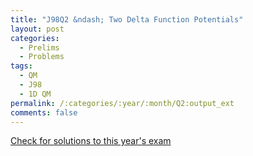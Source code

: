 ```yaml
---
title: "J98Q2 &ndash; Two Delta Function Potentials"
layout: post
categories:
  - Prelims
  - Problems
tags:
  - QM
  - J98
  - 1D QM
permalink: /:categories/:year/:month/Q2:output_ext
comments: false
---
```

<object data="1998J2Q.pdf" type="application/pdf" width="100%" height="500"></object>
<div class="message"><a href='https://princetonprelim.com/prelim/0/'>Check for solutions to this year's exam</a></div>